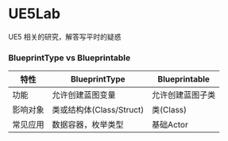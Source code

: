 # UE5Lab
UE5 相关的研究，解答写平时的疑惑


### BlueprintType vs Blueprintable
| 特性    | BlueprintType | Blueprintable |
| -------- | ------- | ------- |
| 功能  | 允许创建蓝图变量   | 允许创建蓝图子类    |
| 影响对象 | 类或结构体(Class/Struct)     | 类(Class)    |
| 常见应用  | 数据容器，枚举类型    | 基础Actor    |
